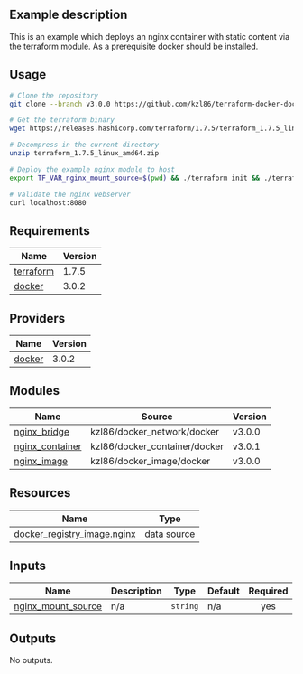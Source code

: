 ## Example description

This is an example which deploys an nginx container with static content via the terraform module. As a prerequisite docker should be installed.

## Usage

```bash
# Clone the repository
git clone --branch v3.0.0 https://github.com/kzl86/terraform-docker-docker_network && mv terraform-docker-docker_network/examples/nginx ./ && cd nginx

# Get the terraform binary
wget https://releases.hashicorp.com/terraform/1.7.5/terraform_1.7.5_linux_amd64.zip

# Decompress in the current directory
unzip terraform_1.7.5_linux_amd64.zip

# Deploy the example nginx module to host
export TF_VAR_nginx_mount_source=$(pwd) && ./terraform init && ./terraform apply --auto-approve

# Validate the nginx webserver
curl localhost:8080
```

<!-- BEGIN_TF_DOCS -->
## Requirements

| Name | Version |
|------|---------|
| <a name="requirement_terraform"></a> [terraform](#requirement\_terraform) | 1.7.5 |
| <a name="requirement_docker"></a> [docker](#requirement\_docker) | 3.0.2 |

## Providers

| Name | Version |
|------|---------|
| <a name="provider_docker"></a> [docker](#provider\_docker) | 3.0.2 |

## Modules

| Name | Source | Version |
|------|--------|---------|
| <a name="module_nginx_bridge"></a> [nginx\_bridge](#module\_nginx\_bridge) | kzl86/docker_network/docker | v3.0.0 |
| <a name="module_nginx_container"></a> [nginx\_container](#module\_nginx\_container) | kzl86/docker_container/docker | v3.0.1 |
| <a name="module_nginx_image"></a> [nginx\_image](#module\_nginx\_image) | kzl86/docker_image/docker | v3.0.0 |

## Resources

| Name | Type |
|------|------|
| [docker_registry_image.nginx](https://registry.terraform.io/providers/kreuzwerker/docker/3.0.2/docs/data-sources/registry_image) | data source |

## Inputs

| Name | Description | Type | Default | Required |
|------|-------------|------|---------|:--------:|
| <a name="input_nginx_mount_source"></a> [nginx\_mount\_source](#input\_nginx\_mount\_source) | n/a | `string` | n/a | yes |

## Outputs

No outputs.
<!-- END_TF_DOCS -->